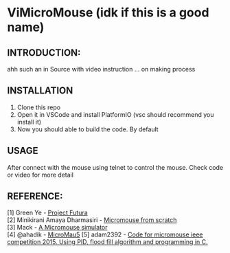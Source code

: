 # ViMicroMouse (idk if this is a good name)
## INTRODUCTION:
ahh such an in
Source with video instruction ... on making process

## INSTALLATION
1. Clone this repo
2. Open it in VSCode and install PlatformIO (vsc should recommend you install it) 
3. Now you should able to build the code. By default 
## USAGE
After connect with the mouse using telnet to control the mouse. Check code or video for more detail

## REFERENCE:
[1] Green Ye - [Project Futura](http://micromouseusa.com/?page_id=1342)  
[2] Minikirani Amaya Dharmasiri - [Micromouse from scratch](https://medium.com/@minikiraniamayadharmasiri/micromouse-from-scratch-algorithm-maze-traversal-shortest-path-floodfill-741242e8510)  
[3] Mack - [A Micromouse simulator](https://github.com/mackorone/mms)  
[4] @ahadik - [MicroMau5](https://github.com/ahadik/micromau5_code)
[5] adam2392 - [Code for micromouse ieee competition 2015. Using PID, flood fill algorithm and programming in C.](https://github.com/adam2392/ieee_micromouse)  
